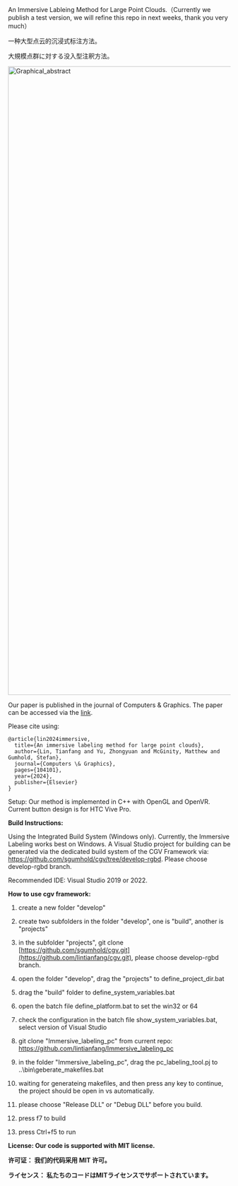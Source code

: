 An Immersive Lableing Method for Large Point Clouds.（Currently we publish a test version, we will refine this repo in next weeks, thank you very much）

一种大型点云的沉浸式标注方法。

大規模点群に対する没入型注釈方法。

<img width="1424" alt="Graphical_abstract" src="https://github.com/user-attachments/assets/e60ef5e1-9d7f-4328-a0c6-1289a146684a">


Our paper is published in the journal of Computers & Graphics. The paper can be accessed via the [link](https://www.sciencedirect.com/science/article/pii/S009784932400236X).

Please cite using:

    @article{lin2024immersive,
      title={An immersive labeling method for large point clouds},
      author={Lin, Tianfang and Yu, Zhongyuan and McGinity, Matthew and Gumhold, Stefan},
      journal={Computers \& Graphics},
      pages={104101},
      year={2024},
      publisher={Elsevier}
    }

Setup: Our method is implemented in C++ with OpenGL and OpenVR. Current button design is for HTC Vive Pro.

**Build Instructions:**

Using the Integrated Build System (Windows only). Currently, the Immersive Labeling works best on Windows. A Visual Studio project for building can be generated via the dedicated build system of the CGV Framework via: https://github.com/sgumhold/cgv/tree/develop-rgbd. Please choose develop-rgbd branch.

Recommended IDE: Visual Studio 2019 or 2022.

**How to use cgv framework:**
1. create a new folder "develop"
2. create two subfolders in the folder "develop", one is "build", another is "projects"
3. in the subfolder "projects", git clone [https://github.com/sgumhold/cgv.git](https://github.com/lintianfang/cgv.git), please choose develop-rgbd branch.
4. open the folder "develop", drag the "projects" to define_project_dir.bat
5. drag the "build" folder to define_system_variables.bat
6. open the batch file define_platform.bat to set the win32 or 64
7. check the configuration in the batch file show_system_variables.bat, select version of Visual Studio

8. git clone "Immersive_labeling_pc" from current repo: https://github.com/lintianfang/Immersive_labeling_pc
9. in the folder "Immersive_labeling_pc", drag the pc_labeling_tool.pj to ..\bin\geberate_makefiles.bat
10. waiting for generateing makefiles, and then press any key to continue, the project should be open in vs automatically.
11. please choose "Release DLL" or "Debug DLL" before you build.
12. press f7 to build
13. press Ctrl+f5 to run

**License: Our code is supported with MIT license.**

**许可证： 我们的代码采用 MIT 许可。**

**ライセンス： 私たちのコードはMITライセンスでサポートされています。**

